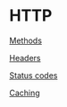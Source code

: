 # HTTP

[<!--INCLUDE-->Methods](./methods/README.md)

[<!--INCLUDE-->Headers](./headers/README.md)

[<!--INCLUDE-->Status codes](./status-codes/README.md)

[<!--INCLUDE-->Caching](./caching/README.md)
